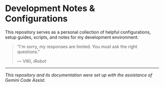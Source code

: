 # Development Notes & Configurations

This repository serves as a personal collection of helpful configurations, setup guides, scripts, and notes for my development environment.

> "I'm sorry, my responses are limited. You must ask the right questions."
>
> — VIKI, *iRobot*

---
*This repository and its documentation were set up with the assistance of Gemini Code Assist.*